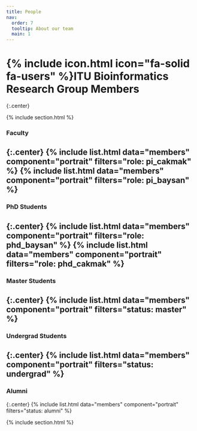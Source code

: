 ```yaml
---
title: People
nav:
  order: 7
  tooltip: About our team
  main: 1
---
```


# {% include icon.html icon="fa-solid fa-users" %}ITU Bioinformatics Research Group Members
{:.center}

{% include section.html %}

### Faculty
{:.center}
{% include list.html data="members" component="portrait" filters="role: pi_cakmak" %}
{% include list.html data="members" component="portrait" filters="role: pi_baysan" %}
---
### PhD Students
{:.center}
{% include list.html data="members" component="portrait" filters="role: phd_baysan" %}
{% include list.html data="members" component="portrait" filters="role: phd_cakmak" %}
---
### Master Students
{:.center}
{% include list.html data="members" component="portrait" filters="status: master" %}
---
### Undergrad Students
{:.center}
{% include list.html data="members" component="portrait" filters="status: undergrad" %}
---
### Alumni
{:.center}
{% include list.html data="members" component="portrait" filters="status: alumni" %}

{% include section.html %}